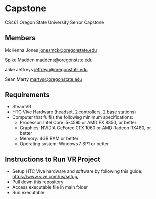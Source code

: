 # Capstone
CS461 Oregon State University Senior Capstone

## Members
McKenna Jones   jonesmck@oregonstate.edu

Spike Madden    maddens@oregonstate.edu

Jake Jeffreys   jeffreyn@oregonstate.edu

Sean Marty			martys@oregonstate.edu


## Requirements
- SteamVR
- HTC Vive Hardware (headset, 2 controllers, 2 base stations)
- Computer that fulfils the following minimum specifications:
  - Processor: Intel Core i5-4590 or AMD FX 8350, or better
  - Graphics: NVIDIA GeForce GTX 1060 or AMD Radeon RX480, or better
  - Memory: 4GB RAM or better
  - Operating system: Windows 7 SP1 or better

## Instructions to Run VR Project
- Setup HTC Vive hardware and software by following this guide: https://www.vive.com/us/setup/
- Pull down this repository
- Access executable file in main folder
- Run executable


